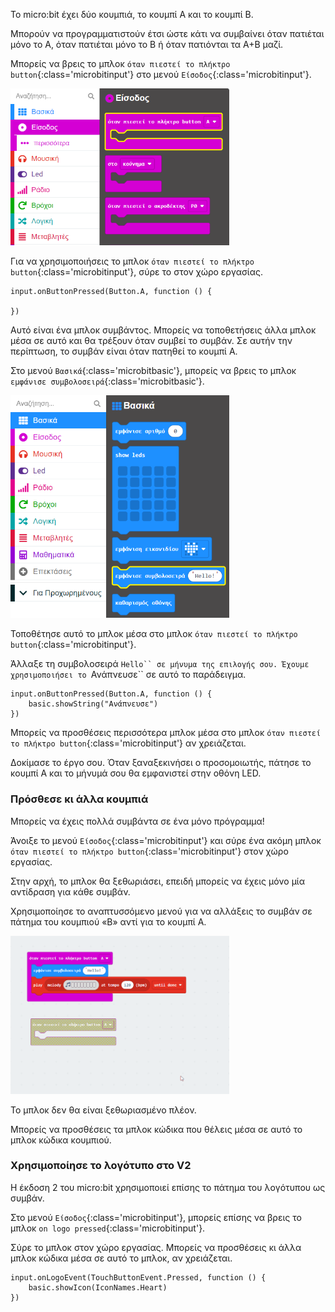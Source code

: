 Το micro:bit έχει δύο κουμπιά, το κουμπί A και το κουμπί B.

Μπορούν να προγραμματιστούν έτσι ώστε κάτι να συμβαίνει όταν πατιέται μόνο το Α, όταν πατιέται μόνο το Β ή όταν πατιόνται τα Α+Β μαζί.

Μπορείς να βρεις το μπλοκ `όταν πιεστεί το πλήκτρο button`{:class='microbitinput'} στο μενού `Είσοδος`{:class='microbitinput'}.

<img src="images/input-on-ButtonA.png" alt="Input menu expanded showing the `on button pressed` block highlighted." width="350"/>

Για να χρησιμοποιήσεις το μπλοκ `όταν πιεστεί το πλήκτρο button`{:class='microbitinput'}, σύρε το στον χώρο εργασίας.

```microbit
input.onButtonPressed(Button.A, function () {
	
})
```

Αυτό είναι ένα μπλοκ συμβάντος. Μπορείς να τοποθετήσεις άλλα μπλοκ μέσα σε αυτό και θα τρέξουν όταν συμβεί το συμβάν. Σε αυτήν την περίπτωση, το συμβάν είναι όταν πατηθεί το κουμπί A.

Στο μενού `Βασικά`{:class='microbitbasic'}, μπορείς να βρεις το μπλοκ `εμφάνισε συμβολοσειρά`{:class='microbitbasic'}.

<img src="images/basic-blocks.png" alt="Basic menu expanded showing the `show string` block highlighted." width="350"/>

Τοποθέτησε αυτό το μπλοκ μέσα στο μπλοκ `όταν πιεστεί το πλήκτρο button`{:class='microbitinput'}.

Άλλαξε τη συμβολοσειρά `Hello`` σε μήνυμα της επιλογής σου. Έχουμε χρησιμοποιήσει το `Ανάπνευσε`` σε αυτό το παράδειγμα.

```microbit
input.onButtonPressed(Button.A, function () {
    basic.showString("Ανάπνευσε")
})
```

Μπορείς να προσθέσεις περισσότερα μπλοκ μέσα στο μπλοκ `όταν πιεστεί το πλήκτρο button`{:class='microbitinput'} αν χρειάζεται.

Δοκίμασε το έργο σου. Όταν ξαναξεκινήσει ο προσομοιωτής, πάτησε το κουμπί A και το μήνυμά σου θα εμφανιστεί στην οθόνη LED.

### Πρόσθεσε κι άλλα κουμπιά

Μπορείς να έχεις πολλά συμβάντα σε ένα μόνο πρόγραμμα!

Άνοιξε το μενού `Είσοδος`{:class='microbitinput'} και σύρε ένα ακόμη μπλοκ `όταν πιεστεί το πλήκτρο button`{:class='microbitinput'} στον χώρο εργασίας.

Στην αρχή, το μπλοκ θα ξεθωριάσει, επειδή μπορείς να έχεις μόνο μία αντίδραση για κάθε συμβάν.

Χρησιμοποίησε το αναπτυσσόμενο μενού για να αλλάξεις το συμβάν σε πάτημα του κουμπιού «Β» αντί για το κουμπί Α.

<img src="images/changebutton-menu.gif" alt="Animation showing the drop-down menu on the `on button pressed` block. Button B is chosen and the block is no longer greyed out." width="350"/>

Το μπλοκ δεν θα είναι ξεθωριασμένο πλέον.

Μπορείς να προσθέσεις τα μπλοκ κώδικα που θέλεις μέσα σε αυτό το μπλοκ κώδικα κουμπιού.

### Χρησιμοποίησε το λογότυπο στο V2

Η έκδοση 2 του micro:bit χρησιμοποιεί επίσης το πάτημα του λογότυπου ως συμβάν.

Στο μενού `Είσοδος`{:class='microbitinput'}, μπορείς επίσης να βρεις το μπλοκ `on logo pressed`{:class='microbitinput'}.

Σύρε το μπλοκ στον χώρο εργασίας. Μπορείς να προσθέσεις κι άλλα μπλοκ κώδικα μέσα σε αυτό το μπλοκ, αν χρειάζεται.

```microbit
input.onLogoEvent(TouchButtonEvent.Pressed, function () {
    basic.showIcon(IconNames.Heart)
})
```
